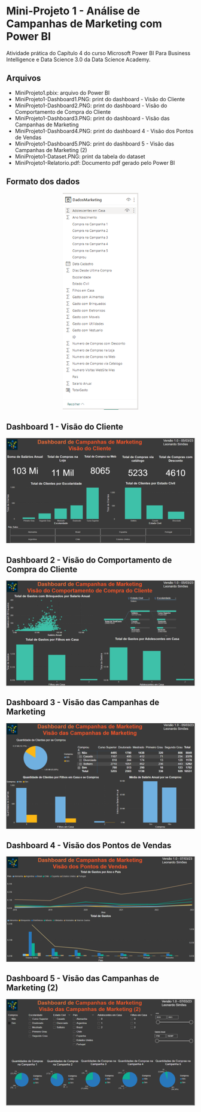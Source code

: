# Mini-Projeto 1 - Análise de Campanhas de Marketing com Power BI

Atividade prática do Capítulo 4 do curso Microsoft Power BI Para Business Intelligence e Data Science 3.0 da Data Science Academy.

## Arquivos
- MiniProjeto1.pbix: arquivo do Power BI
- MiniProjeto1-Dashboard1.PNG: print do dashboard - Visão do Cliente
- MiniProjeto1-Dashboard2.PNG: print do dashboard - Visão do Comportamento de Compra do Cliente
- MiniProjeto1-Dashboard3.PNG: print do dashboard - Visão das Campanhas de Marketing
- MiniProjeto1-Dashboard4.PNG: print do dashboard 4 - Visão dos Pontos de Vendas
- MiniProjeto1-Dashboard5.PNG: print do dashboard 5 - Visão das Campanhas de Marketing (2)
- MiniProjeto1-Dataset.PNG: print da tabela do dataset
- MiniProjeto1-Relatorio.pdf: Documento pdf gerado pelo Power BI


## Formato dos dados

<div style="text-align: center;">
    <img src="MiniProjeto1-Dataset.PNG" width="40%"/>
</div>

## Dashboard 1 - Visão do Cliente
<div style="text-align: center;">
    <img src="MiniProjeto1-Dashboard1.PNG"/>
</div>

## Dashboard 2 - Visão do Comportamento de Compra do Cliente
<div style="text-align: center;">
    <img src="MiniProjeto1-Dashboard2.PNG"/>
</div>

## Dashboard 3 - Visão das Campanhas de Marketing
<div style="text-align: center;">
    <img src="MiniProjeto1-Dashboard3.PNG"/>
</div>

## Dashboard 4 - Visão dos Pontos de Vendas
<div style="text-align: center;">
    <img src="MiniProjeto1-Dashboard4.PNG"/>
</div>


## Dashboard 5 - Visão das Campanhas de Marketing (2)
<div style="text-align: center;">
    <img src="MiniProjeto1-Dashboard5.PNG"/>
</div>



